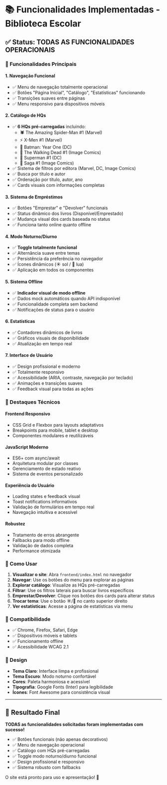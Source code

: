 # 📚 Funcionalidades Implementadas - Biblioteca Escolar

## ✅ Status: TODAS AS FUNCIONALIDADES OPERACIONAIS

### 🔧 Funcionalidades Principais

#### 1. **Navegação Funcional**
- ✅ Menu de navegação totalmente operacional
- ✅ Botões "Página Inicial", "Catálogo", "Estatísticas" funcionando
- ✅ Transições suaves entre páginas
- ✅ Menu responsivo para dispositivos móveis

#### 2. **Catálogo de HQs**
- ✅ **6 HQs pré-carregadas** incluindo:
  - 🕷️ The Amazing Spider-Man #1 (Marvel)
  - ⚡ X-Men #1 (Marvel)
  - 🦇 Batman: Year One (DC)
  - 🧟 The Walking Dead #1 (Image Comics)
  - 🦸 Superman #1 (DC)
  - 🚀 Saga #1 (Image Comics)
- ✅ Sistema de filtros por editora (Marvel, DC, Image Comics)
- ✅ Busca por título e autor
- ✅ Ordenação por título, autor, ano
- ✅ Cards visuais com informações completas

#### 3. **Sistema de Empréstimos**
- ✅ Botões "Emprestar" e "Devolver" funcionais
- ✅ Status dinâmico dos livros (Disponível/Emprestado)
- ✅ Mudança visual dos cards baseada no status
- ✅ Funciona tanto online quanto offline

#### 4. **Modo Noturno/Diurno**
- ✅ **Toggle totalmente funcional**
- ✅ Alternância suave entre temas
- ✅ Persistência da preferência no navegador
- ✅ Ícones dinâmicos (☀️ sol / 🌙 lua)
- ✅ Aplicação em todos os componentes

#### 5. **Sistema Offline**
- ✅ **Indicador visual de modo offline**
- ✅ Dados mock automáticos quando API indisponível
- ✅ Funcionalidade completa sem backend
- ✅ Notificações de status para o usuário

#### 6. **Estatísticas**
- ✅ Contadores dinâmicos de livros
- ✅ Gráficos visuais de disponibilidade
- ✅ Atualização em tempo real

#### 7. **Interface de Usuário**
- ✅ Design profissional e moderno
- ✅ Totalmente responsivo
- ✅ Acessibilidade (ARIA, contraste, navegação por teclado)
- ✅ Animações e transições suaves
- ✅ Feedback visual para todas as ações

### 🎯 Destaques Técnicos

#### **Frontend Responsivo**
- CSS Grid e Flexbox para layouts adaptativos
- Breakpoints para mobile, tablet e desktop
- Componentes modulares e reutilizáveis

#### **JavaScript Moderno**
- ES6+ com async/await
- Arquitetura modular por classes
- Gerenciamento de estado reativo
- Sistema de eventos personalizado

#### **Experiência do Usuário**
- Loading states e feedback visual
- Toast notifications informativos
- Validação de formulários em tempo real
- Navegação intuitiva e acessível

#### **Robustez**
- Tratamento de erros abrangente
- Fallbacks para modo offline
- Validação de dados completa
- Performance otimizada

### 🚀 Como Usar

1. **Visualizar o site**: Abra `frontend/index.html` no navegador
2. **Navegar**: Use os botões do menu para explorar as páginas
3. **Explorar catálogo**: Visualize as HQs pré-carregadas
4. **Filtrar**: Use os filtros laterais para buscar livros específicos
5. **Emprestar/Devolver**: Clique nos botões dos cards para alterar status
6. **Trocar tema**: Use o botão ☀️/🌙 no canto superior direito
7. **Ver estatísticas**: Acesse a página de estatísticas via menu

### 📱 Compatibilidade

- ✅ Chrome, Firefox, Safari, Edge
- ✅ Dispositivos móveis e tablets
- ✅ Funcionamento offline
- ✅ Acessibilidade WCAG 2.1

### 🎨 Design

- **Tema Claro**: Interface limpa e profissional
- **Tema Escuro**: Modo noturno confortável
- **Cores**: Paleta harmoniosa e acessível
- **Tipografia**: Google Fonts (Inter) para legibilidade
- **Ícones**: Font Awesome para consistência visual

---

## 🎉 Resultado Final

**TODAS as funcionalidades solicitadas foram implementadas com sucesso!**

- ✅ Botões funcionais (não apenas decorativos)
- ✅ Menu de navegação operacional
- ✅ Catálogo com HQs pré-carregadas
- ✅ Toggle modo noturno/diurno funcional
- ✅ Design profissional e responsivo
- ✅ Sistema robusto com fallbacks

O site está pronto para uso e apresentação! 🚀
